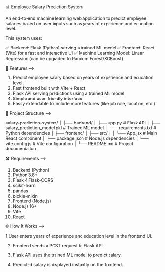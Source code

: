 📊 Employee Salary Prediction System

An end-to-end machine learning web application to predict employee salaries based on user inputs such as years of experience and education level.

This system uses:

✅ Backend: Flask (Python) serving a trained ML model
✅ Frontend: React (Vite) for a fast and interactive UI
✅ Machine Learning Model: Linear Regression (can be upgraded to Random Forest/XGBoost)

🚀 Features -->

1. Predict employee salary based on years of experience and education level.
2. Fast frontend built with Vite + React
3. Flask API serving predictions using a trained ML model
4. Simple and user-friendly interface
5. Easily extendable to include more features (like job role, location, etc.)

📂 Project Structure -->

salary-prediction-system/
│
├── backend/
│   ├── app.py                  # Flask API
│   ├── salary_prediction_model.pkl  # Trained ML model
│   └── requirements.txt        # Python dependencies
│
├── frontend/
│   ├── src/
│   │   └── App.jsx             # Main React component
│   ├── package.json            # Node.js dependencies
│   └── vite.config.js          # Vite configuration
│
└── README.md                   # Project documentation

🛠️ Requirements -->

1. Backend (Python)
2. Python 3.8+
3. Flask
4.Flask-CORS
5. scikit-learn
6. pandas
7. pickle-mixin
8. Frontend (Node.js)
9. Node.js 16+
10. Vite
11. React

🌐 How It Works -->

1.User enters years of experience and education level in the frontend UI.

2. Frontend sends a POST request to Flask API.
 
3. Flask API uses the trained ML model to predict salary.
 
4. Predicted salary is displayed instantly on the frontend.




